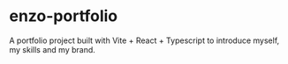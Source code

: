 # enzo-portfolio

A portfolio project built with Vite + React + Typescript to introduce myself, my skills and my brand.
